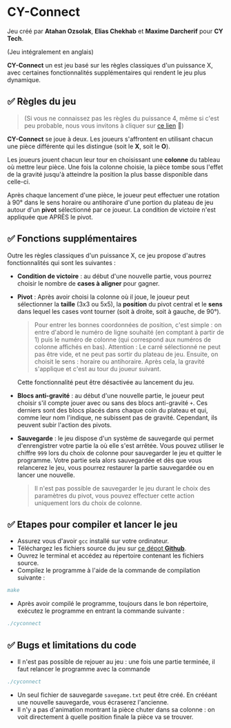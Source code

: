 # CY-Connect
Jeu créé par **Atahan Ozsolak**, **Elias Chekhab** et **Maxime Darcherif** pour **CY Tech**.

(Jeu intégralement en anglais)

**CY-Connect** un est jeu basé sur les règles classiques d'un puissance X, avec certaines fonctionnalités supplémentaires qui rendent le jeu plus dynamique.


## ✅ Règles du jeu
>(Si vous ne connaissez pas les règles du puissance 4, même si c'est peu probable, nous vous invitons à cliquer sur [ce lien](https://fr.wikipedia.org/wiki/Puissance_4) 🙂)


**CY-Connect** se joue à deux. Les joueurs s'affrontent en utilisant chacun une pièce différente qui les distingue (soit le **X**, soit le **O**). 

Les joueurs jouent chacun leur tour en choisissant une **colonne** du tableau où mettre leur pièce. Une fois la colonne choisie, la pièce tombe sous l'effet de la gravité jusqu'à atteindre la position la plus basse disponible dans celle-ci.

Après chaque lancement d'une pièce, le joueur peut effectuer une rotation à 90° dans le sens horaire ou antihoraire d'une portion du plateau de jeu autour d'un **pivot** sélectionné par ce joueur. La condition de victoire n'est appliquée que APRÈS le pivot.

## ✅ Fonctions supplémentaires
Outre les règles classiques d'un puissance X, ce jeu propose d'autres fonctionnalités qui sont les suivantes :

- **Condition de victoire** : au début d'une nouvelle partie, vous pourrez choisir le nombre de **cases à aligner** pour gagner.
- **Pivot** : Après avoir choisi la colonne où il joue, le joueur peut sélectionner la **taille** (3x3 ou 5x5), la **position** du pivot central et le **sens** dans lequel les cases vont tourner (soit à droite, soit à gauche, de 90°). 
    > Pour entrer les bonnes coordonnées de position, c'est simple : on entre d'abord le numéro de ligne souhaité (en comptant à partir de 1) puis le numéro de colonne (qui correspond aux numéros de colonne affichés en bas). 
    Attention : Le carré sélectionné ne peut pas être vide, et ne peut pas sortir du plateau de jeu.
    Ensuite, on choisit le sens : horaire ou antihoraire. Après cela, la gravité s'applique et c'est au tour du joueur suivant. 

    Cette fonctionnalité peut être désactivée au lancement du jeu.
- **Blocs anti-gravité** : au début d'une nouvelle partie, le joueur peut choisir s'il compte jouer avec ou sans des blocs anti-gravité `+`. Ces derniers sont des blocs placés dans chaque coin du plateau et qui, comme leur nom l'indique, ne subissent pas de gravité. Cependant, ils peuvent subir l'action des pivots.
- **Sauvegarde** : le jeu dispose d'un système de sauvegarde qui permet d'enrengistrer votre partie la où elle s'est arrêtée. Vous pouvez utiliser le chiffre `999` lors du choix de colonne pour sauvegarder le jeu et quitter le programme. Votre partie sela alors sauvegardée et dès que vous relancerez le jeu, vous pourrez restaurer la partie sauvegardée ou en lancer une nouvelle.
    >Il n'est pas possible de sauvegarder le jeu durant le choix des paramètres du pivot, vous pouvez effectuer cette action uniquement lors du choix de colonne.

## ✅ Etapes pour compiler et lancer le jeu
- Assurez vous d'avoir `gcc` installé sur votre ordinateur.
- Téléchargez les fichiers source du jeu sur [ce dépot **Github**](https://github.com/Eraguzy/power-5-pivot).
- Ouvrez le terminal et accédez au répertoire contenant les fichiers source.
- Compilez le programme à l'aide de la commande de compilation suivante :
```bibtex
make
```
- Après avoir compilé le programme, toujours dans le bon répertoire, exécutez le programme en entrant la commande suivante :
```bibtex
./cyconnect
```

## ✅ Bugs et limitations du code

- Il n'est pas possible de rejouer au jeu : une fois une partie terminée, il faut relancer le programme avec la commande
```bibtex
./cyconnect
```
- Un seul fichier de sauvegarde `savegame.txt` peut être créé. En crééant une nouvelle sauvegarde, vous écraserez l'ancienne.
- Il n'y a pas d'animation montrant la pièce chuter dans sa colonne : on voit directement à quelle position finale la pièce va se trouver.